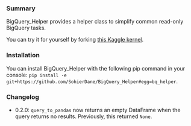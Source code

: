 ### Summary

BigQuery_Helper provides a helper class to simplify common read-only BigQuery tasks.

You can try it for yourself by forking [this Kaggle kernel](https://www.kaggle.com/sohier/introduction-to-the-bq-helper-package/).

### Installation
You can install BigQuery_Helper with the following pip command in your console:
`pip install -e git+https://github.com/SohierDane/BigQuery_Helper#egg=bq_helper`.

### Changelog

- 0.2.0: `query_to_pandas` now returns an empty DataFrame when the query returns no results. Previously, this returned `None`.
